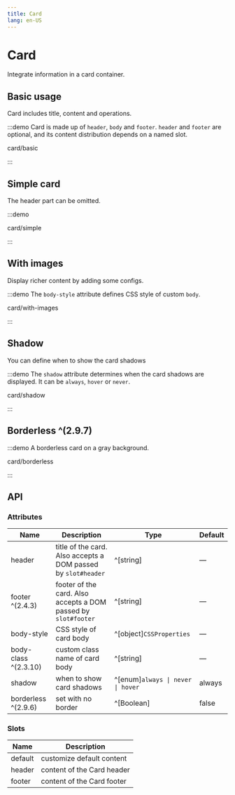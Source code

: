 ```yaml
---
title: Card
lang: en-US
---
```


# Card

Integrate information in a card container.

## Basic usage

Card includes title, content and operations.

:::demo Card is made up of `header`, `body` and `footer`. `header` and `footer` are optional, and its content distribution depends on a named slot.

card/basic

:::

## Simple card

The header part can be omitted.

:::demo

card/simple

:::

## With images

Display richer content by adding some configs.

:::demo The `body-style` attribute defines CSS style of custom `body`.

card/with-images

:::

## Shadow

You can define when to show the card shadows

:::demo The `shadow` attribute determines when the card shadows are displayed. It can be `always`, `hover` or `never`.

card/shadow

:::

## Borderless ^(2.9.7)

:::demo A borderless card on a gray background.

card/borderless

:::

## API

### Attributes

| Name                 | Description                                                    | Type                              | Default |
| -------------------- | -------------------------------------------------------------- | --------------------------------- | ------- |
| header               | title of the card. Also accepts a DOM passed by `slot#header`  | ^[string]                         | —       |
| footer ^(2.4.3)      | footer of the card. Also accepts a DOM passed by `slot#footer` | ^[string]                         | —       |
| body-style           | CSS style of card body                                         | ^[object]`CSSProperties`          | —       |
| body-class ^(2.3.10) | custom class name of card body                                 | ^[string]                         | —       |
| shadow               | when to show card shadows                                      | ^[enum]`always \| never \| hover` | always  |
| borderless ^(2.9.6)  | set with no border                                             | ^[Boolean]                         | false   |

### Slots

| Name    | Description                |
| ------- | -------------------------- |
| default | customize default content  |
| header  | content of the Card header |
| footer  | content of the Card footer |
